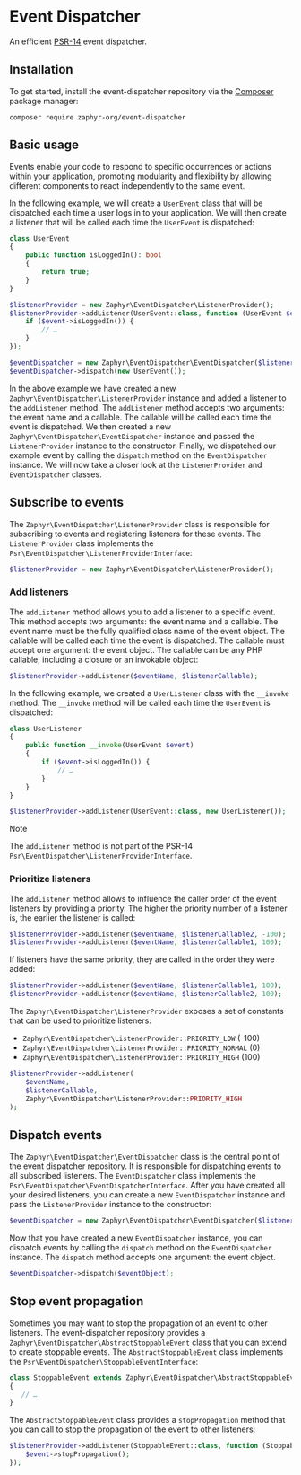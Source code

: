 # Event Dispatcher

An efficient [PSR-14](https://www.php-fig.org/psr/psr-14/) event dispatcher.

## Installation

To get started, install the event-dispatcher repository via the [Composer](https://getcomposer.org/) package manager:

```console
composer require zaphyr-org/event-dispatcher
```

## Basic usage

Events enable your code to respond to specific occurrences or actions within your application, promoting modularity and
flexibility by allowing different components to react independently to the same event.

In the following example, we will create a `UserEvent` class that will be dispatched each time a user logs in to your
application. We will then create a listener that will be called each time the `UserEvent` is dispatched:

```php
class UserEvent
{
    public function isLoggedIn(): bool
    {
        return true;
    }
}

$listenerProvider = new Zaphyr\EventDispatcher\ListenerProvider();
$listenerProvider->addListener(UserEvent::class, function (UserEvent $event) {
    if ($event->isLoggedIn()) {
        // …
    }
});

$eventDispatcher = new Zaphyr\EventDispatcher\EventDispatcher($listenerProvider);
$eventDispatcher->dispatch(new UserEvent());
```

In the above example we have created a new `Zaphyr\EventDispatcher\ListenerProvider` instance and added a listener to
the `addListener` method. The `addListener` method accepts two arguments: the event name and a callable. The callable
will be called each time the event is dispatched. We then created a new `Zaphyr\EventDispatcher\EventDispatcher` instance
and passed the `ListenerProvider` instance to the constructor. Finally, we dispatched our example event by calling
the `dispatch` method on the `EventDispatcher` instance. We will now take a closer look at the `ListenerProvider` and
`EventDispatcher` classes.

## Subscribe to events

The `Zaphyr\EventDispatcher\ListenerProvider` class is responsible for subscribing to events and registering listeners
for these events. The `ListenerProvider` class implements the `Psr\EventDispatcher\ListenerProviderInterface`:

```php
$listenerProvider = new Zaphyr\EventDispatcher\ListenerProvider();
```

### Add listeners

The `addListener` method allows you to add a listener to a specific event. This method accepts two arguments: the event
name and a callable. The event name must be the fully qualified class name of the event object. The callable will be
called each time the event is dispatched. The callable must accept one argument: the event object. The callable can be
any PHP callable, including a closure or an invokable object:

```php
$listenerProvider->addListener($eventName, $listenerCallable);
```

In the following example, we created a `UserListener` class with the `__invoke` method. The `__invoke` method will be
called each time the `UserEvent` is dispatched:

```php
class UserListener
{
    public function __invoke(UserEvent $event)
    {
        if ($event->isLoggedIn()) {
            // …
        }
    }
}

$listenerProvider->addListener(UserEvent::class, new UserListener());
```

> [!NOTE]
> The `addListener` method is not part of the PSR-14 `Psr\EventDispatcher\ListenerProviderInterface`.

### Prioritize listeners

The `addListener` method allows to influence the caller order of the event listeners by providing a priority. The higher
the priority number of a listener is, the earlier the listener is called:

```php
$listenerProvider->addListener($eventName, $listenerCallable2, -100);
$listenerProvider->addListener($eventName, $listenerCallable1, 100);
```

If listeners have the same priority, they are called in the order they were added:

```php
$listenerProvider->addListener($eventName, $listenerCallable1, 100);
$listenerProvider->addListener($eventName, $listenerCallable2, 100);
```

The `Zaphyr\EventDispatcher\ListenerProvider` exposes a set of constants that can be used to prioritize listeners:

- `Zaphyr\EventDispatcher\ListenerProvider::PRIORITY_LOW` (-100)
- `Zaphyr\EventDispatcher\ListenerProvider::PRIORITY_NORMAL` (0)
- `Zaphyr\EventDispatcher\ListenerProvider::PRIORITY_HIGH` (100)

```php
$listenerProvider->addListener(
    $eventName,
    $listenerCallable,
    Zaphyr\EventDispatcher\ListenerProvider::PRIORITY_HIGH
);
```

## Dispatch events

The `Zaphyr\EventDispatcher\EventDispatcher` class is the central point of the event dispatcher repository. It is
responsible for dispatching events to all subscribed listeners. The `EventDispatcher` class implements the
`Psr\EventDispatcher\EventDispatcherInterface`. After you have created all your desired listeners, you can create a new
`EventDispatcher` instance and pass the `ListenerProvider` instance to the constructor:

```php
$eventDispatcher = new Zaphyr\EventDispatcher\EventDispatcher($listenerProvider);
```

Now that you have created a new `EventDispatcher` instance, you can dispatch events by calling the `dispatch` method on
the `EventDispatcher` instance. The `dispatch` method accepts one argument: the event object.

```php
$eventDispatcher->dispatch($eventObject);
```

## Stop event propagation

Sometimes you may want to stop the propagation of an event to other listeners. The event-dispatcher repository provides
a `Zaphyr\EventDispatcher\AbstractStoppableEvent` class that you can extend to create stoppable events. The
`AbstractStoppableEvent` class implements the `Psr\EventDispatcher\StoppableEventInterface`:

```php
class StoppableEvent extends Zaphyr\EventDispatcher\AbstractStoppableEvent
{
   // …
}
```

The `AbstractStoppableEvent` class provides a `stopPropagation` method that you can call to stop the propagation of the
event to other listeners:

```php
$listenerProvider->addListener(StoppableEvent::class, function (StoppableEvent $event) {
    $event->stopPropagation();
});
```
